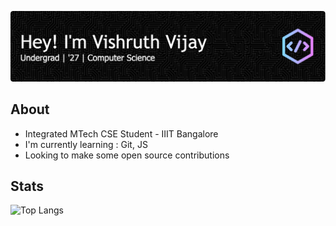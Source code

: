 ![Header](./github-header-image.png)

## About

- Integrated MTech CSE Student - IIIT Bangalore
- I'm currently learning : Git, JS
- Looking to make some open source contributions

## Stats

![Top Langs](https://github-readme-stats.vercel.app/api/top-langs/?username=Vishruth23&size_weight=0.5&count_weight=0.5)
